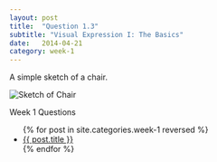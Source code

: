 ```yaml
---
layout: post
title:  "Question 1.3"
subtitle: "Visual Expression I: The Basics"
date:   2014-04-21
category: week-1
---
```


<p>A simple sketch of a chair.</p> <!-- more -->
<img src="{{ site.baseurl }}/img/chair.jpg" alt="Sketch of Chair"> 
<p>Week 1 Questions</p>
<ul>
  {% for post in site.categories.week-1 reversed %}
  <li>
    <a href="{{ site.baseurl }}{{ post.url }}">{{ post.title }}</a>
  </li>
  {% endfor %}
</ul>